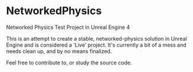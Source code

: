 # NetworkedPhysics
Networked Physics Test Project in Unreal Engine 4

This is an attempt to create a stable, networked-physics solution in Unreal Engine and is considered a 'Live' project. It's currently a bit of a mess and needs clean up, and by no means finalized.

Feel free to contribute to, or study the source code.

